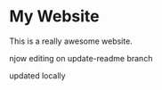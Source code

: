 # My Website

This is a really awesome website.

njow editing on update-readme branch

updated locally